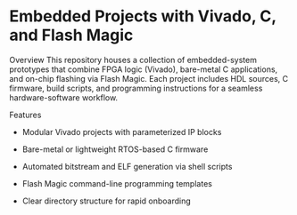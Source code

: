 #  Embedded Projects with Vivado, C, and Flash Magic

Overview
This repository houses a collection of embedded-system prototypes that combine FPGA logic (Vivado), bare-metal C applications, and on-chip flashing via Flash Magic. Each project includes HDL sources, C firmware, build scripts, and programming instructions for a seamless hardware-software workflow.

Features
+ Modular Vivado projects with parameterized IP blocks

+ Bare-metal or lightweight RTOS-based C firmware

+ Automated bitstream and ELF generation via shell scripts

+ Flash Magic command-line programming templates

+ Clear directory structure for rapid onboarding
